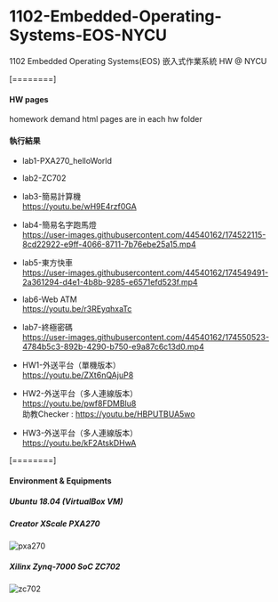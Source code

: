 # 1102-Embedded-Operating-Systems-EOS-NYCU
1102 Embedded Operating Systems(EOS) 嵌入式作業系統 HW @ NYCU 

[========]
#### HW pages
homework demand html pages are in each hw folder

#### 執行結果
+ lab1-PXA270_helloWorld
+ lab2-ZC702
+ lab3-簡易計算機<br>
  https://youtu.be/wH9E4rzf0GA

+ lab4-簡易名字跑馬燈<br>
  https://user-images.githubusercontent.com/44540162/174522115-8cd22922-e9ff-4066-8711-7b76ebe25a15.mp4

+ lab5-東方快車<br>
  https://user-images.githubusercontent.com/44540162/174549491-2a361294-d4e1-4b8b-9285-e6571efd523f.mp4

+ lab6-Web ATM<br>
  https://youtu.be/r3REyqhxaTc
  
+ lab7-終極密碼<br>
  https://user-images.githubusercontent.com/44540162/174550523-4784b5c3-892b-4290-b750-e9a87c6c13d0.mp4

+ HW1-外送平台（單機版本）<br>
  https://youtu.be/ZXt6nQAjuP8
  
+ HW2-外送平台（多人連線版本）<br>
  https://youtu.be/pwf8FDMBlu8<br>
  助教Checker : https://youtu.be/HBPUTBUA5wo
  
+ HW3-外送平台（多人連線版本）<br>
  https://youtu.be/kF2AtskDHwA

[========]
#### Environment & Equipments
##### Ubuntu 18.04 (VirtualBox VM)
##### Creator XScale PXA270<br>
![pxa270](https://user-images.githubusercontent.com/44540162/174546342-8cce131d-8cae-4ee8-aa94-bd2714e5a971.jpg)
##### Xilinx Zynq-7000 SoC ZC702<br>
![zc702](https://user-images.githubusercontent.com/44540162/174546155-f335ec13-35a8-4da7-9b81-009c7878fa0d.jpg)
